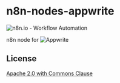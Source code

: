 # n8n-nodes-appwrite

![n8n.io - Workflow Automation](https://raw.githubusercontent.com/n8n-io/n8n/master/docs/images/n8n-logo.png)

n8n node for ![Appwrite](https://github.com/appwrite/appwrite/blob/master/public/images/github-logo.png)

## License

[Apache 2.0 with Commons Clause](https://github.com/n8n-io/n8n/blob/master/packages/nodes-base/LICENSE.md)
